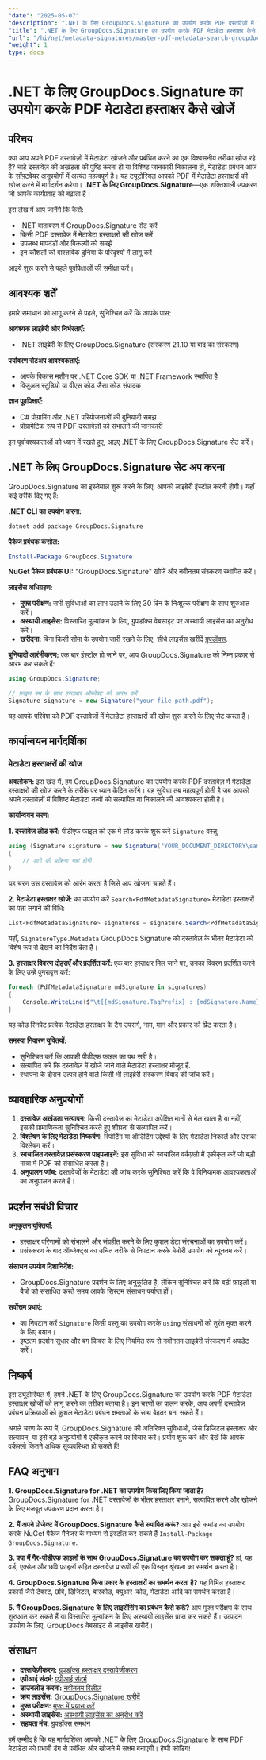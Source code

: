 ```yaml
---
"date": "2025-05-07"
"description": ".NET के लिए GroupDocs.Signature का उपयोग करके PDF दस्तावेज़ों में मेटाडेटा को कुशलतापूर्वक खोजने और प्रबंधित करने का तरीका जानें। यह मार्गदर्शिका सेटअप, खोज और व्यावहारिक अनुप्रयोगों को कवर करती है।"
"title": ".NET के लिए GroupDocs.Signature का उपयोग करके PDF मेटाडेटा हस्ताक्षर कैसे खोजें"
"url": "/hi/net/metadata-signatures/master-pdf-metadata-search-groupdocs-signature-dotnet/"
"weight": 1
type: docs
---
```

# .NET के लिए GroupDocs.Signature का उपयोग करके PDF मेटाडेटा हस्ताक्षर कैसे खोजें

## परिचय

क्या आप अपने PDF दस्तावेज़ों में मेटाडेटा खोजने और प्रबंधित करने का एक विश्वसनीय तरीका खोज रहे हैं? चाहे दस्तावेज़ की अखंडता की पुष्टि करना हो या विशिष्ट जानकारी निकालना हो, मेटाडेटा प्रबंधन आज के सॉफ़्टवेयर अनुप्रयोगों में अत्यंत महत्वपूर्ण है। यह ट्यूटोरियल आपको PDF में मेटाडेटा हस्ताक्षरों की खोज करने में मार्गदर्शन करेगा। **.NET के लिए GroupDocs.Signature**—एक शक्तिशाली उपकरण जो आपके कार्यप्रवाह को बढ़ाता है।

इस लेख में आप जानेंगे कि कैसे:
- .NET वातावरण में GroupDocs.Signature सेट करें
- किसी PDF दस्तावेज़ में मेटाडेटा हस्ताक्षरों की खोज करें
- उपलब्ध मापदंडों और विकल्पों को समझें
- इन कौशलों को वास्तविक दुनिया के परिदृश्यों में लागू करें

आइये शुरू करने से पहले पूर्वापेक्षाओं की समीक्षा करें।

## आवश्यक शर्तें

हमारे समाधान को लागू करने से पहले, सुनिश्चित करें कि आपके पास:

**आवश्यक लाइब्रेरी और निर्भरताएँ:**
- .NET लाइब्रेरी के लिए GroupDocs.Signature (संस्करण 21.10 या बाद का संस्करण)

**पर्यावरण सेटअप आवश्यकताएँ:**
- आपके विकास मशीन पर .NET Core SDK या .NET Framework स्थापित है
- विजुअल स्टूडियो या वीएस कोड जैसा कोड संपादक

**ज्ञान पूर्वापेक्षाएँ:**
- C# प्रोग्रामिंग और .NET परियोजनाओं की बुनियादी समझ
- प्रोग्रामेटिक रूप से PDF दस्तावेज़ों को संभालने की जानकारी

इन पूर्वावश्यकताओं को ध्यान में रखते हुए, आइए .NET के लिए GroupDocs.Signature सेट करें।

## .NET के लिए GroupDocs.Signature सेट अप करना

GroupDocs.Signature का इस्तेमाल शुरू करने के लिए, आपको लाइब्रेरी इंस्टॉल करनी होगी। यहाँ कई तरीके दिए गए हैं:

**.NET CLI का उपयोग करना:**
```bash
dotnet add package GroupDocs.Signature
```

**पैकेज प्रबंधक कंसोल:**
```powershell
Install-Package GroupDocs.Signature
```

**NuGet पैकेज प्रबंधक UI:**
"GroupDocs.Signature" खोजें और नवीनतम संस्करण स्थापित करें।

**लाइसेंस अधिग्रहण:**
- **मुफ्त परीक्षण:** सभी सुविधाओं का लाभ उठाने के लिए 30 दिन के निःशुल्क परीक्षण के साथ शुरुआत करें।
- **अस्थायी लाइसेंस:** विस्तारित मूल्यांकन के लिए, ग्रुपडॉक्स वेबसाइट पर अस्थायी लाइसेंस का अनुरोध करें।
- **खरीदना:** बिना किसी सीमा के उपयोग जारी रखने के लिए, सीधे लाइसेंस खरीदें [ग्रुपडॉक्स](https://purchase.groupdocs.com/buy).

**बुनियादी आरंभीकरण:**
एक बार इंस्टॉल हो जाने पर, आप GroupDocs.Signature को निम्न प्रकार से आरंभ कर सकते हैं:

```csharp
using GroupDocs.Signature;

// फ़ाइल पथ के साथ हस्ताक्षर ऑब्जेक्ट को आरंभ करें
Signature signature = new Signature("your-file-path.pdf");
```

यह आपके परिवेश को PDF दस्तावेज़ों में मेटाडेटा हस्ताक्षरों की खोज शुरू करने के लिए सेट करता है।

## कार्यान्वयन मार्गदर्शिका

### मेटाडेटा हस्ताक्षरों की खोज

**अवलोकन:**
इस खंड में, हम GroupDocs.Signature का उपयोग करके PDF दस्तावेज़ में मेटाडेटा हस्ताक्षरों की खोज करने के तरीके पर ध्यान केंद्रित करेंगे। यह सुविधा तब महत्वपूर्ण होती है जब आपको अपने दस्तावेज़ों में विशिष्ट मेटाडेटा तत्वों को सत्यापित या निकालने की आवश्यकता होती है।

**कार्यान्वयन चरण:**

**1. दस्तावेज़ लोड करें:**
पीडीएफ फाइल को एक में लोड करके शुरू करें `Signature` वस्तु:

```csharp
using (Signature signature = new Signature("YOUR_DOCUMENT_DIRECTORY\sample_signed_metadata.pdf"))
{
    // आगे की प्रक्रिया यहां होगी
}
```

यह चरण उस दस्तावेज़ को आरंभ करता है जिसे आप खोजना चाहते हैं।

**2. मेटाडेटा हस्ताक्षर खोजें:**
का उपयोग करें `Search<PdfMetadataSignature>` मेटाडेटा हस्ताक्षरों का पता लगाने की विधि:

```csharp
List<PdfMetadataSignature> signatures = signature.Search<PdfMetadataSignature>(SignatureType.Metadata);
```

यहाँ, `SignatureType.Metadata` GroupDocs.Signature को दस्तावेज़ के भीतर मेटाडेटा को विशेष रूप से देखने का निर्देश देता है।

**3. हस्ताक्षर विवरण दोहराएँ और प्रदर्शित करें:**
एक बार हस्ताक्षर मिल जाने पर, उनका विवरण प्रदर्शित करने के लिए उन्हें पुनरावृत्त करें:

```csharp
foreach (PdfMetadataSignature mdSignature in signatures)
{
    Console.WriteLine($"\t[{mdSignature.TagPrefix} : {mdSignature.Name}] = {mdSignature.Value} ({mdSignature.Type})");
}
```

यह कोड स्निपेट प्रत्येक मेटाडेटा हस्ताक्षर के टैग उपसर्ग, नाम, मान और प्रकार को प्रिंट करता है।

**समस्या निवारण युक्तियों:**
- सुनिश्चित करें कि आपकी पीडीएफ फाइल का पथ सही है।
- सत्यापित करें कि दस्तावेज़ में खोजे जाने वाले मेटाडेटा हस्ताक्षर मौजूद हैं.
- स्थापना के दौरान उत्पन्न होने वाले किसी भी लाइब्रेरी संस्करण विवाद की जांच करें।

## व्यावहारिक अनुप्रयोगों

1. **दस्तावेज़ अखंडता सत्यापन:** किसी दस्तावेज़ का मेटाडेटा अपेक्षित मानों से मेल खाता है या नहीं, इसकी प्रामाणिकता सुनिश्चित करते हुए शीघ्रता से सत्यापित करें।
2. **विश्लेषण के लिए मेटाडेटा निष्कर्षण:** रिपोर्टिंग या ऑडिटिंग उद्देश्यों के लिए मेटाडेटा निकालें और उसका विश्लेषण करें।
3. **स्वचालित दस्तावेज़ प्रसंस्करण पाइपलाइनें:** इस सुविधा को स्वचालित वर्कफ़्लो में एकीकृत करें जो बड़ी मात्रा में PDF को संसाधित करता है।
4. **अनुपालन जांच:** दस्तावेजों के मेटाडेटा की जांच करके सुनिश्चित करें कि वे विनियामक आवश्यकताओं का अनुपालन करते हैं।

## प्रदर्शन संबंधी विचार

**अनुकूलन युक्तियाँ:**
- हस्ताक्षर परिणामों को संभालने और संग्रहीत करने के लिए कुशल डेटा संरचनाओं का उपयोग करें।
- प्रसंस्करण के बाद ऑब्जेक्ट्स का उचित तरीके से निपटान करके मेमोरी उपयोग को न्यूनतम करें।

**संसाधन उपयोग दिशानिर्देश:**
- GroupDocs.Signature प्रदर्शन के लिए अनुकूलित है, लेकिन सुनिश्चित करें कि बड़ी फ़ाइलों या बैचों को संसाधित करते समय आपके सिस्टम संसाधन पर्याप्त हों।

**सर्वोत्तम प्रथाएं:**
- का निपटान करें `Signature` किसी वस्तु का उपयोग करके `using` संसाधनों को तुरंत मुक्त करने के लिए बयान।
- इष्टतम प्रदर्शन सुधार और बग फिक्स के लिए नियमित रूप से नवीनतम लाइब्रेरी संस्करण में अपडेट करें।

## निष्कर्ष

इस ट्यूटोरियल में, हमने .NET के लिए GroupDocs.Signature का उपयोग करके PDF मेटाडेटा हस्ताक्षर खोजों को लागू करने का तरीका बताया है। इन चरणों का पालन करके, आप अपनी दस्तावेज़ प्रबंधन प्रक्रियाओं को कुशल मेटाडेटा प्रबंधन क्षमताओं के साथ बेहतर बना सकते हैं।

अगले चरण के रूप में, GroupDocs.Signature की अतिरिक्त सुविधाओं, जैसे डिजिटल हस्ताक्षर और सत्यापन, या इसे बड़े अनुप्रयोगों में एकीकृत करने पर विचार करें। प्रयोग शुरू करें और देखें कि आपके वर्कफ़्लो कितने अधिक सुव्यवस्थित हो सकते हैं!

## FAQ अनुभाग

**1. GroupDocs.Signature for .NET का उपयोग किस लिए किया जाता है?**
GroupDocs.Signature for .NET दस्तावेजों के भीतर हस्ताक्षर बनाने, सत्यापित करने और खोजने के लिए मजबूत उपकरण प्रदान करता है।

**2. मैं अपने प्रोजेक्ट में GroupDocs.Signature कैसे स्थापित करूं?**
आप इसे कमांड का उपयोग करके NuGet पैकेज मैनेजर के माध्यम से इंस्टॉल कर सकते हैं `Install-Package GroupDocs.Signature`.

**3. क्या मैं गैर-पीडीएफ फाइलों के साथ GroupDocs.Signature का उपयोग कर सकता हूं?**
हां, यह वर्ड, एक्सेल और छवि फ़ाइलों सहित दस्तावेज़ प्रारूपों की एक विस्तृत श्रृंखला का समर्थन करता है।

**4. GroupDocs.Signature किस प्रकार के हस्ताक्षरों का समर्थन करता है?**
यह विभिन्न हस्ताक्षर प्रकारों जैसे टेक्स्ट, छवि, डिजिटल, बारकोड, क्यूआर-कोड, मेटाडेटा आदि का समर्थन करता है।

**5. मैं GroupDocs.Signature के लिए लाइसेंसिंग का प्रबंधन कैसे करूं?**
आप मुफ़्त परीक्षण के साथ शुरुआत कर सकते हैं या विस्तारित मूल्यांकन के लिए अस्थायी लाइसेंस प्राप्त कर सकते हैं। उत्पादन उपयोग के लिए, GroupDocs वेबसाइट से लाइसेंस खरीदें।

## संसाधन

- **दस्तावेज़ीकरण:** [ग्रुपडॉक्स हस्ताक्षर दस्तावेज़ीकरण](https://docs.groupdocs.com/signature/net/)
- **एपीआई संदर्भ:** [एपीआई संदर्भ](https://reference.groupdocs.com/signature/net/)
- **डाउनलोड करना:** [नवीनतम रिलीज़](https://releases.groupdocs.com/signature/net/)
- **क्रय लाइसेंस:** [GroupDocs.Signature खरीदें](https://purchase.groupdocs.com/buy)
- **मुफ्त परीक्षण:** [मुफ्त में प्रयास करें](https://releases.groupdocs.com/signature/net/)
- **अस्थायी लाइसेंस:** [अस्थायी लाइसेंस का अनुरोध करें](https://purchase.groupdocs.com/temporary-license/)
- **सहयता मंच:** [ग्रुपडॉक्स समर्थन](https://forum.groupdocs.com/c/signature/)

हमें उम्मीद है कि यह मार्गदर्शिका आपको .NET के लिए GroupDocs.Signature के साथ PDF मेटाडेटा को प्रभावी ढंग से प्रबंधित और खोजने में सक्षम बनाएगी। हैप्पी कोडिंग!
